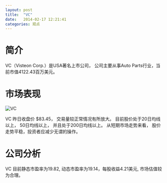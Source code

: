 ```yaml
---
layout: post
title:  "VC"
date:   2014-02-17 12:21:41
categories: 观点
---
```


# 简介
VC（Visteon Corp.）是USA著名上市公司，
公司主要从事Auto Parts行业，当前市值4122.43百万美元。

# 市场表现

![VC](http://finviz.com/chart.ashx?t=VC&ty=c&ta=1&p=d&s=l)

VC 昨日收盘价 $83.45，
交易量较正常情况有所放大。
目前股价处于20日均线以上，
50日均线以上，
并且处于200日均线以上。
从短期市场走势来看，
股价走势平稳，投资者应减少无谓的操作。

# 公司分析
VC 目前静态市盈率为19.82, 动态市盈率为19.14，每股收益4.21美元,
市场估值较为合理。
